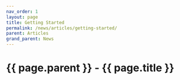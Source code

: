 ```yaml
---
nav_order: 1
layout: page
title: Getting Started
permalink: /news/articles/getting-started/
parent: Articles
grand_parent: News
---
```


# {{ page.parent }} - {{ page.title }}